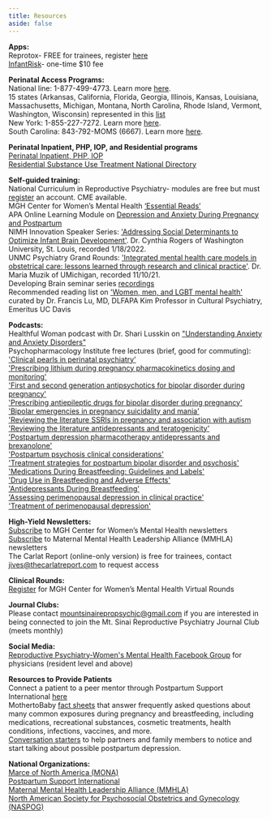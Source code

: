 ```yaml
---
title: Resources
aside: false
---
```

**Apps:**\
Reprotox- FREE for trainees, register [here](https://reprotox.org/trainees)\
[InfantRisk](https://apps.apple.com/us/app/infantrisk-hcp/id449136121)- one-time $10 fee

**Perinatal Access Programs:**\
National line: 1-877-499-4773. Learn more [here](https://www.postpartum.net/professionals/perinatal-psychiatric-consult-line/).\
15 states (Arkansas, California, Florida, Georgia, Illinois, Kansas, Louisiana, Massachusetts, Michigan, Montana, North Carolina, Rhode Island, Vermont, Washington, Wisconsin) represented in this [list](https://www.umassmed.edu/lifeline4moms/Access-Programs/network-members-us/)\
New York: 1-855-227-7272. Learn more [here](https://projectteachny.org/mmh/).\
South Carolina: 843-792-MOMS (6667). Learn more [here](https://muschealth.org/medical-services/womens/reproductive-behavioral-health/moms-impactt).

**Perinatal Inpatient, PHP, IOP, and Residential programs**\
[Perinatal Inpatient, PHP, IOP](https://www.postpartum.net/get-help/intensive-perinatal-psych-treatment-in-the-us/)\
[Residential Substance Use Treatment National Directory](https://drugrehabus.org/rehabs/treatment/pregnant-postpartum-women/)

**Self-guided training:**\
National Curriculum in Reproductive Psychiatry- modules are free but must [register](https://ncrptraining.org/learning-modules/ ) an account. CME available.\
MGH Center for Women’s Mental Health [‘Essential Reads’](https://womensmentalhealth.org/blog/essential-reads/)\
APA Online Learning Module on [Depression and Anxiety During Pregnancy and Postpartum](https://education.psychiatry.org/diweb/catalog/item/eid/C1600403?_ga=2.176933484.894100669.1642097960-945959711.1638928356)\
NIMH Innovation Speaker Series: ['Addressing Social Determinants to Optimize Infant Brain Development'](https://www.youtube.com/watch?v=HfgKhibUsrw). Dr. Cynthia Rogers of Washington University, St. Louis, recorded 1/18/2022.\
UNMC Psychiatry Grand Rounds: ['Integrated mental health care models in obstetrical care: lessons learned through research and clinical practice'](https://echo360.org/media/bb68c9f7-46a0-4b22-aba4-50586afa351c/public). Dr. Maria Muzik of UMichigan, recorded 11/10/21.\
Developing Brain seminar series [recordings](https://developingbrainresearchlaboratory.org/00_Training_Past_Events.html)\
Recommended reading list on ['Women, men, and LGBT mental health'](https://smile.amazon.com/ideas/amzn1.account.AEKBAGFDZAYNMMQXFBHEMSJL6Y7A/1J3ZQVO8F9QAH?ref=idea_share) curated by Dr. Francis Lu, MD, DLFAPA Kim Professor in Cultural Psychiatry, Emeritus UC Davis

**Podcasts:**\
Healthful Woman podcast with Dr. Shari Lusskin on ["Understanding Anxiety and Anxiety Disorders"](https://soundcloud.com/user-472702094/understanding-anxiety-and-anxiety-disorders-with-dr-shari-lusskin)\
Psychopharmacology Institute free lectures (brief, good for commuting):\
['Clinical pearls in perinatal psychiatry'](https://psychopharmacologyinstitute.com/publication/clinical-pearls-in-perinatal-psychiatry-2571)\
['Prescribing lithium during pregnancy pharmacokinetics dosing and monitoring'](https://psychopharmacologyinstitute.com/section/prescribing-lithium-during-pregnancy-pharmacokinetics-dosing-and-monitoring-2559-4948)\
['First and second generation antipsychotics for bipolar disorder during pregnancy'](https://psychopharmacologyinstitute.com/section/first-and-second-generation-antipsychotics-for-bipolar-disorder-during-pregnancy-2559-4949)\
['Prescribing antiepileptic drugs for bipolar disorder during pregnancy'](https://psychopharmacologyinstitute.com/section/prescribing-antiepileptic-drugs-for-bipolar-disorder-during-pregnancy-valproate-carbamazepine-and-lamotrigine-2559-4950)\
['Bipolar emergencies in pregnancy suicidality and mania'](https://psychopharmacologyinstitute.com/section/bipolar-emergencies-in-pregnancy-suicidality-and-mania-2559-4951)\
['Reviewing the literature SSRIs in pregnancy and association with autism](https://psychopharmacologyinstitute.com/section/reviewing-the-literature-ssris-in-pregnancy-and-association-with-autism-2068-4206)\
['Reviewing the literature antidepressants and teratogenicity'](https://psychopharmacologyinstitute.com/section/reviewing-the-literature-antidepressants-and-teratogenicity-2068-4204)\
['Postpartum depression pharmacotherapy antidepressants and brexanolone'](https://psychopharmacologyinstitute.com/section/postpartum-depression-pharmacotherapy-antidepressants-and-brexanolone-2541-4785)\
['Postpartum psychosis clinical considerations'](https://psychopharmacologyinstitute.com/section/postpartum-psychosis-clinical-considerations-2541-4789)\
['Treatment strategies for postpartum bipolar disorder and psychosis'](https://psychopharmacologyinstitute.com/section/treatment-strategies-for-postpartum-bipolar-disorder-and-psychosis-2541-4790)\
['Medications During Breastfeeding: Guidelines and Labels'](https://psychopharmacologyinstitute.com/section/medications-during-breastfeeding-guidelines-and-labels-2615-5071)\
['Drug Use in Breastfeeding and Adverse Effects'](https://psychopharmacologyinstitute.com/section/drug-use-in-breastfeeding-and-adverse-effects-2615-5073)\
['Antidepressants During Breastfeeding'](https://psychopharmacologyinstitute.com/section/antidepressants-during-breastfeeding-2615-5074)\
['Assessing perimenopausal depression in clinical practice'](https://psychopharmacologyinstitute.com/section/assessing-perimenopausal-depression-in-clinical-practice-2493-4844)\
['Treatment of perimenopausal depression'](https://psychopharmacologyinstitute.com/section/treatment-of-perimenopausal-depression-2493-4845)

**High-Yield Newsletters:**\
[Subscribe](https://womensmentalhealth.org/subscribe/) to MGH Center for Women’s Mental Health newsletters\
[Subscribe](https://www.mmhla.org/mmhla-newsletters/) to Maternal Mental Health Leadership Alliance (MMHLA) newsletters\
The Carlat Report (online-only version) is free for trainees, contact jives@thecarlatreport.com to request access

**Clinical Rounds:**\
[Register](https://womensmentalhealth.org/educational-programs/virtual-rounds-at-the-cwmh/) for MGH Center for Women’s Mental Health Virtual Rounds

**Journal Clubs:**\
Please contact mountsinairepropsychjc@gmail.com if you are interested in being connected to join the Mt. Sinai Reproductive Psychiatry Journal Club (meets monthly)

**Social Media:**\
[Reproductive Psychiatry-Women's Mental Health Facebook Group](https://www.facebook.com/groups/885227871623123) for physicians (resident level and above)

**Resources to Provide Patients**\
Connect a patient to a peer mentor through Postpartum Support International [here](https://www.postpartum.net/get-help/peer-mentor-program/)\
MothertoBaby [fact sheets](https://mothertobaby.org/fact-sheets/) that answer frequently asked questions about many common exposures during pregnancy and breastfeeding, including medications, recreational substances, cosmetic treatments, health conditions, infections, vaccines, and more.\
[Conversation starters](https://www.mcpapformoms.org/Docs/ConvoStarters_SB_Final.pdf) to help partners and family members to notice and start talking about possible postpartum depression. 

**National Organizations:**\
[Marce of North America (MONA)](https://marcenortham.com/)\
[Postpartum Support International](https://www.postpartum.net/)\
[Maternal Mental Health Leadership Alliance (MMHLA)](www.mmhla.org)\
[North American Society for Psychosocial Obstetrics and Gynecology (NASPOG)](https://www.naspog.org/)
